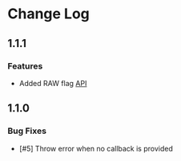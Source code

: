 # Change Log

## 1.1.1

### Features

 * Added RAW flag [API](./docs/API.md)

## 1.1.0

### Bug Fixes

 * [#5] Throw error when no callback is provided
